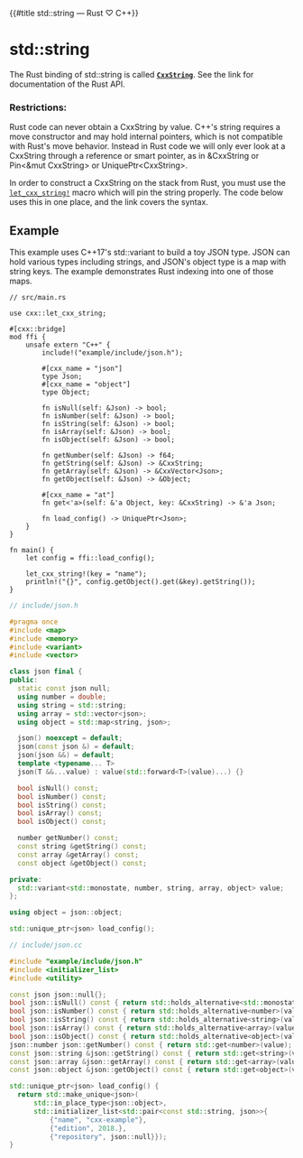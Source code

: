 {{#title std::string — Rust ♡ C++}}
# std::string

The Rust binding of std::string is called **[`CxxString`]**. See the link for
documentation of the Rust API.

[`CxxString`]: https://docs.rs/cxx/*/cxx/struct.CxxString.html

### Restrictions:

Rust code can never obtain a CxxString by value. C++'s string requires a move
constructor and may hold internal pointers, which is not compatible with Rust's
move behavior. Instead in Rust code we will only ever look at a CxxString
through a reference or smart pointer, as in &CxxString or Pin\<&mut CxxString\>
or UniquePtr\<CxxString\>.

In order to construct a CxxString on the stack from Rust, you must use the
[`let_cxx_string!`] macro which will pin the string properly. The code below
uses this in one place, and the link covers the syntax.

[`let_cxx_string!`]: https://docs.rs/cxx/*/cxx/macro.let_cxx_string.html

## Example

This example uses C++17's std::variant to build a toy JSON type. JSON can hold
various types including strings, and JSON's object type is a map with string
keys. The example demonstrates Rust indexing into one of those maps.

```rust,noplayground
// src/main.rs

use cxx::let_cxx_string;

#[cxx::bridge]
mod ffi {
    unsafe extern "C++" {
        include!("example/include/json.h");

        #[cxx_name = "json"]
        type Json;
        #[cxx_name = "object"]
        type Object;

        fn isNull(self: &Json) -> bool;
        fn isNumber(self: &Json) -> bool;
        fn isString(self: &Json) -> bool;
        fn isArray(self: &Json) -> bool;
        fn isObject(self: &Json) -> bool;

        fn getNumber(self: &Json) -> f64;
        fn getString(self: &Json) -> &CxxString;
        fn getArray(self: &Json) -> &CxxVector<Json>;
        fn getObject(self: &Json) -> &Object;

        #[cxx_name = "at"]
        fn get<'a>(self: &'a Object, key: &CxxString) -> &'a Json;

        fn load_config() -> UniquePtr<Json>;
    }
}

fn main() {
    let config = ffi::load_config();

    let_cxx_string!(key = "name");
    println!("{}", config.getObject().get(&key).getString());
}
```

```cpp
// include/json.h

#pragma once
#include <map>
#include <memory>
#include <variant>
#include <vector>

class json final {
public:
  static const json null;
  using number = double;
  using string = std::string;
  using array = std::vector<json>;
  using object = std::map<string, json>;

  json() noexcept = default;
  json(const json &) = default;
  json(json &&) = default;
  template <typename... T>
  json(T &&...value) : value(std::forward<T>(value)...) {}

  bool isNull() const;
  bool isNumber() const;
  bool isString() const;
  bool isArray() const;
  bool isObject() const;

  number getNumber() const;
  const string &getString() const;
  const array &getArray() const;
  const object &getObject() const;

private:
  std::variant<std::monostate, number, string, array, object> value;
};

using object = json::object;

std::unique_ptr<json> load_config();
```

```cpp
// include/json.cc

#include "example/include/json.h"
#include <initializer_list>
#include <utility>

const json json::null{};
bool json::isNull() const { return std::holds_alternative<std::monostate>(value); }
bool json::isNumber() const { return std::holds_alternative<number>(value); }
bool json::isString() const { return std::holds_alternative<string>(value); }
bool json::isArray() const { return std::holds_alternative<array>(value); }
bool json::isObject() const { return std::holds_alternative<object>(value); }
json::number json::getNumber() const { return std::get<number>(value); }
const json::string &json::getString() const { return std::get<string>(value); }
const json::array &json::getArray() const { return std::get<array>(value); }
const json::object &json::getObject() const { return std::get<object>(value); }

std::unique_ptr<json> load_config() {
  return std::make_unique<json>(
      std::in_place_type<json::object>,
      std::initializer_list<std::pair<const std::string, json>>{
          {"name", "cxx-example"},
          {"edition", 2018.},
          {"repository", json::null}});
}
```
